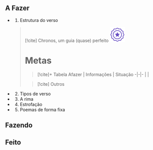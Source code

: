 ## A Fazer
- 01. Estrutura do verso  
  > [!cite] Chronos, um guia (quase) perfeito
  > ![image](.attachments/82ae44a5a3265e69e717c2f342cb1a202786882c.svg) 
  > # Metas
  > >  [!cite]+ Tabela
  > >  Afazer | Informações | Situação
  > > -|-|-
  > > | |
  > 
  > > [!cite] Outros
- 02. Tipos de verso  
- 03. A rima  
- 04. Estrofação  
- 05. Poemas de forma fixa  

## Fazendo

## Feito